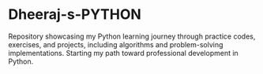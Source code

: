 # Dheeraj-s-PYTHON
Repository showcasing my Python learning journey through practice codes, exercises, and projects, including algorithms and problem-solving implementations. Starting my path toward professional development in Python.
